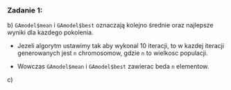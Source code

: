 ### Zadanie 1:
b) `GAmodel$mean` i `GAmodel$best` oznaczają kolejno średnie oraz najlepsze wyniki dla kazdego pokolenia.

- Jezeli algorytm ustawimy tak aby wykonal 10 iteracji, to w kazdej iteracji generowanych jest `n` chromosomow, gdzie `n` to wielkosc populacji.

- Wowczas `GAmodel$mean` i `GAmodel$best` zawierac beda `n` elementow.

c) 
